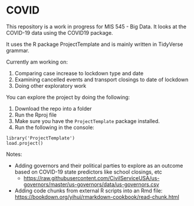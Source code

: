 # COVID

This repository is a work in progress for MIS 545 - Big Data. It looks at the COVID-19 data using the COVID19 package.

It uses the R package ProjectTemplate and is mainly written in TidyVerse grammar. 

Currently am working on:

1. Comparing case increase to lockdown type and date
1. Examining cancelled events and transport closings to date of lockdown
1. Doing other exploratory work

You can explore the project by doing the following:

1. Download the repo into a folder
1. Run the Rproj file
1. Make sure you have the `ProjectTemplate` package installed.
1. Run the following in the console:

```
library('ProjectTemplate')
load.project()
```

Notes:

+ Adding governors and their political parties to explore as an outcome based on COVID-19 state predictors like school closings, etc
  + https://raw.githubusercontent.com/CivilServiceUSA/us-governors/master/us-governors/data/us-governors.csv
+ Adding code chunks from external R scripts into an Rmd file: https://bookdown.org/yihui/rmarkdown-cookbook/read-chunk.html